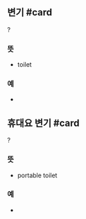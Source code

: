 ## 변기 #card
?
### 뜻
- toilet
### 예
-
<!--SR:!2024-11-07,7,230-->

## 휴대요 변기 #card
?
### 뜻
- portable toilet
### 예
-

